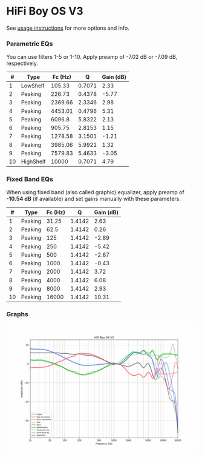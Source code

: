 # HiFi Boy OS V3
See [usage instructions](https://github.com/jaakkopasanen/AutoEq#usage) for more options and info.

### Parametric EQs
You can use filters 1-5 or 1-10. Apply preamp of -7.02 dB or -7.09 dB, respectively.

|   # | Type      |   Fc (Hz) |      Q |   Gain (dB) |
|-----|-----------|-----------|--------|-------------|
|   1 | LowShelf  |    105.33 | 0.7071 |        2.33 |
|   2 | Peaking   |    226.73 | 0.4378 |       -5.77 |
|   3 | Peaking   |   2369.66 | 2.3346 |        2.98 |
|   4 | Peaking   |   4453.01 | 0.4796 |        5.31 |
|   5 | Peaking   |   6096.8  | 5.8322 |        2.13 |
|   6 | Peaking   |    905.75 | 2.8153 |        1.15 |
|   7 | Peaking   |   1278.58 | 3.1501 |       -1.21 |
|   8 | Peaking   |   3985.06 | 5.9921 |        1.32 |
|   9 | Peaking   |   7579.83 | 5.4633 |       -3.05 |
|  10 | HighShelf |  10000    | 0.7071 |        4.79 |

### Fixed Band EQs
When using fixed band (also called graphic) equalizer, apply preamp of **-10.54 dB** (if available) and set gains manually with these parameters.

|   # | Type    |   Fc (Hz) |      Q |   Gain (dB) |
|-----|---------|-----------|--------|-------------|
|   1 | Peaking |     31.25 | 1.4142 |        2.63 |
|   2 | Peaking |     62.5  | 1.4142 |        0.26 |
|   3 | Peaking |    125    | 1.4142 |       -2.89 |
|   4 | Peaking |    250    | 1.4142 |       -5.42 |
|   5 | Peaking |    500    | 1.4142 |       -2.67 |
|   6 | Peaking |   1000    | 1.4142 |       -0.43 |
|   7 | Peaking |   2000    | 1.4142 |        3.72 |
|   8 | Peaking |   4000    | 1.4142 |        6.08 |
|   9 | Peaking |   8000    | 1.4142 |        2.93 |
|  10 | Peaking |  16000    | 1.4142 |       10.31 |

### Graphs
![](./HiFi%20Boy%20OS%20V3.png)
